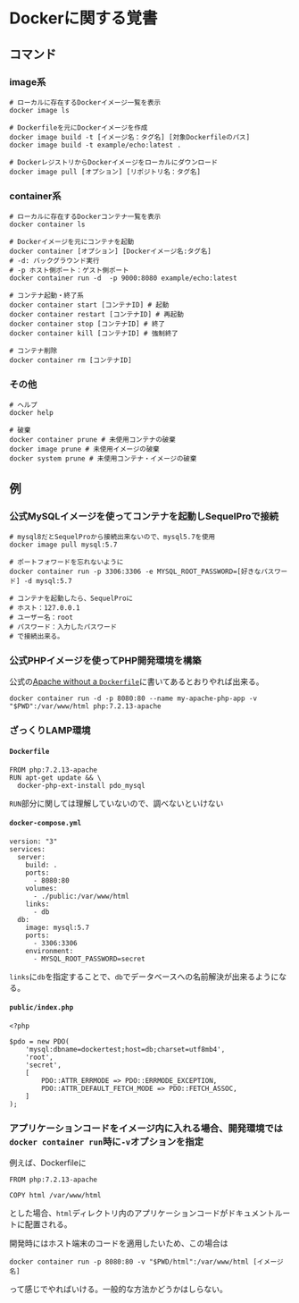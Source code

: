 # Dockerに関する覚書

## コマンド

### image系

```
# ローカルに存在するDockerイメージ一覧を表示
docker image ls

# Dockerfileを元にDockerイメージを作成
docker image build -t [イメージ名：タグ名] [対象Dockerfileのパス]
docker image build -t example/echo:latest .

# DockerレジストリからDockerイメージをローカルにダウンロード
docker image pull [オプション] [リポジトリ名：タグ名]
```

### container系

```
# ローカルに存在するDockerコンテナ一覧を表示
docker container ls

# Dockerイメージを元にコンテナを起動
docker container [オプション] [Dockerイメージ名:タグ名]
# -d: バックグラウンド実行
# -p ホスト側ポート：ゲスト側ポート
docker container run -d  -p 9000:8080 example/echo:latest

# コンテナ起動・終了系
docker container start [コンテナID] # 起動
docker container restart [コンテナID] # 再起動
docker container stop [コンテナID] # 終了
docker container kill [コンテナID] # 強制終了

# コンテナ削除
docker container rm [コンテナID]
```

### その他

```
# ヘルプ
docker help

# 破棄
docker container prune # 未使用コンテナの破棄
docker image prune # 未使用イメージの破棄
docker system prune # 未使用コンテナ・イメージの破棄
```

## 例

### 公式MySQLイメージを使ってコンテナを起動しSequelProで接続

```
# mysql8だとSequelProから接続出来ないので、mysql5.7を使用
docker image pull mysql:5.7

# ポートフォワードを忘れないように
docker container run -p 3306:3306 -e MYSQL_ROOT_PASSWORD=[好きなパスワード] -d mysql:5.7

# コンテナを起動したら、SequelProに
# ホスト：127.0.0.1
# ユーザー名：root
# パスワード：入力したパスワード
# で接続出来る。
```

### 公式PHPイメージを使ってPHP開発環境を構築

公式の[Apache without a `Dockerfile`](https://hub.docker.com/_/php/)に書いてあるとおりやれば出来る。

```
docker container run -d -p 8080:80 --name my-apache-php-app -v "$PWD":/var/www/html php:7.2.13-apache
```

### ざっくりLAMP環境

#### `Dockerfile`

```
FROM php:7.2.13-apache
RUN apt-get update && \
  docker-php-ext-install pdo_mysql
```

`RUN`部分に関しては理解していないので、調べないといけない

#### `docker-compose.yml`

```
version: "3"
services:
  server:
    build: .
    ports:
      - 8080:80
    volumes:
      - ./public:/var/www/html
    links:
      - db
  db:
    image: mysql:5.7
    ports:
      - 3306:3306
    environment:
      - MYSQL_ROOT_PASSWORD=secret
```

`links`に`db`を指定することで、`db`でデータベースへの名前解決が出来るようになる。

#### `public/index.php`

```
<?php

$pdo = new PDO(
    'mysql:dbname=dockertest;host=db;charset=utf8mb4',
    'root',
    'secret',
    [
        PDO::ATTR_ERRMODE => PDO::ERRMODE_EXCEPTION,
        PDO::ATTR_DEFAULT_FETCH_MODE => PDO::FETCH_ASSOC,
    ]
);
```


### アプリケーションコードをイメージ内に入れる場合、開発環境では`docker container run`時に`-v`オプションを指定

例えば、Dockerfileに

```
FROM php:7.2.13-apache

COPY html /var/www/html
```

とした場合、`html`ディレクトリ内のアプリケーションコードがドキュメントルートに配置される。

開発時にはホスト端末のコードを適用したいため、この場合は

```
docker container run -p 8080:80 -v "$PWD/html":/var/www/html [イメージ名]
```

って感じでやればいける。一般的な方法かどうかはしらない。
